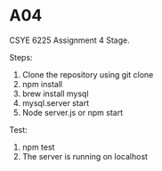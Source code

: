 # A04

CSYE 6225 Assignment 4 Stage.

Steps:

1. Clone the repository using git clone
2. npm install
3. brew install mysql
4. mysql.server start
5. Node server.js or npm start


Test:
1. npm test
2. The server is running on localhost

